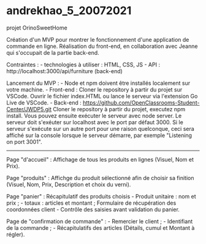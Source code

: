 # andrekhao_5_20072021
projet OrinoSweetHome

Création d'un MVP pour montrer le fonctionnement d'une application de commande en ligne.
Réalisation du front-end, en collaboration avec Jeanne qui s'occupait de la partie back-end.

Contraintes :
    - technologies à utiliser : HTML, CSS, JS
    - API : http://localhost:3000/api/furniture  (back-end)
    
Lancement du MVP : 
    - Node et npm doivent être installés localement sur votre machine.
    - Front-end :
        Cloner le repository à partir du projet sur VSCode.
        Ouvrir le fichier index.HTML ou lance le serveur via l'extension Go Live de VSCode.
    - Back-end :  https://github.com/OpenClassrooms-Student-Center/JWDP5.git 
        Cloner le repository à partir du projet, executez npm install. 
        Vous pouvez ensuite exécuter le serveur avec node server. 
        Le serveur doit s'exéuter sur localhost avec le port par défaut 3000. 
        Si le serveur s'exécute sur un autre port pour une raison quelconque, ceci sera affiché sur la console lorsque le serveur démarre, par exemple "Listening on port 3001".
        


------------------------------------------------

Page "d'accueil" :
    Affichage de tous les produits en lignes
        (Visuel, Nom et Prix).

Page "produits" :
    Affichge du produit sélectionné afin de choisir sa finition
        (Visuel, Nom, Prix, Description et choix du verni).
    
Page "panier" :
    Récapitulatif des produits choisis
        - Produit unitaire : nom et prix ;
        - totaux : articles et montant ;
    Formulaire de récupération des coordonnées client
        - Contrôle des saisies avant validation du panier.

Page de "confirmation de commande" :
        - Remercier le client ;
        - Identifiant de la commande ;
        - Récapitulatifs des articles 
            (Détails, cumul et Montant à régler).




